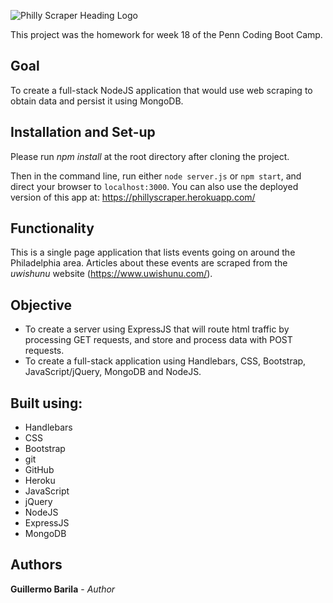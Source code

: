 <img alt="Philly Scraper Heading Logo" src="./public/assets/images/heading_logo_sm.png"><br>

This project was the homework for week 18 of the Penn Coding Boot Camp.

## Goal
To create a full-stack NodeJS application that would use web scraping to obtain data and persist it using MongoDB.

## Installation and Set-up
Please run *npm install* at the root directory after cloning the project.

Then in the command line, run either `node server.js` or `npm start`, and direct your browser to `localhost:3000`.
You can also use the deployed version of this app at: https://phillyscraper.herokuapp.com/

## Functionality
This is a single page application that lists events going on around the Philadelphia area. Articles about these events are scraped from the *uwishunu* website (https://www.uwishunu.com/).

## Objective
* To create a server using ExpressJS that will route html traffic by processing GET requests, and store and process data with POST requests.
* To create a full-stack application using Handlebars, CSS, Bootstrap, JavaScript/jQuery, MongoDB and NodeJS.

## Built using:
* Handlebars
* CSS
* Bootstrap
* git
* GitHub
* Heroku
* JavaScript
* jQuery
* NodeJS
* ExpressJS
* MongoDB

## Authors
**Guillermo Barila** - *Author*